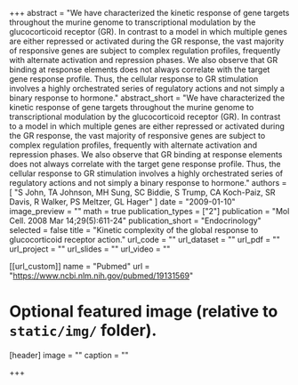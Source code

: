 +++
abstract = "We have characterized the kinetic response of gene targets throughout the murine genome to transcriptional modulation by the glucocorticoid receptor (GR). In contrast to a model in which multiple genes are either repressed or activated during the GR response, the vast majority of responsive genes are subject to complex regulation profiles, frequently with alternate activation and repression phases. We also observe that GR binding at response elements does not always correlate with the target gene response profile. Thus, the cellular response to GR stimulation involves a highly orchestrated series of regulatory actions and not simply a binary response to hormone."
abstract_short = "We have characterized the kinetic response of gene targets throughout the murine genome to transcriptional modulation by the glucocorticoid receptor (GR). In contrast to a model in which multiple genes are either repressed or activated during the GR response, the vast majority of responsive genes are subject to complex regulation profiles, frequently with alternate activation and repression phases. We also observe that GR binding at response elements does not always correlate with the target gene response profile. Thus, the cellular response to GR stimulation involves a highly orchestrated series of regulatory actions and not simply a binary response to hormone."
authors = [ "S John, TA Johnson, MH Sung, SC Biddie, S Trump, CA Koch-Paiz, SR Davis, R Walker, PS Meltzer, GL Hager"  ] 
date = "2009-01-10"
image_preview = ""
math = true
publication_types = ["2"] 
publication = "Mol Cell. 2008 Mar 14;29(5):611-24"
publication_short = "Endocrinology"
selected = false
title = "Kinetic complexity of the global response to glucocorticoid receptor action."
url_code = ""
url_dataset = ""
url_pdf = ""
url_project = ""
url_slides = ""
url_video = ""

[[url_custom]]
name = "Pubmed"
url = "https://www.ncbi.nlm.nih.gov/pubmed/19131569"

# Optional featured image (relative to `static/img/` folder).
[header]
image = ""
caption = ""

+++

